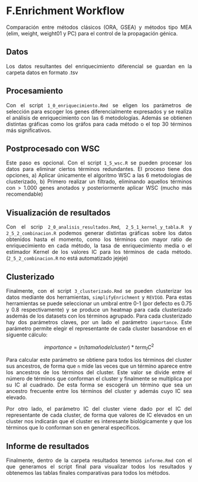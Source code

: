 <div align="justify">
  
# F.Enrichment Workflow


Comparación entre métodos clásicos (ORA, GSEA) y métodos tipo MEA (elim, weight, weight01 y PC) para el control de la propagación génica.


## Datos
Los datos resultantes del enriquecimiento diferencial se guardan en la carpeta datos en formato .tsv

## Procesamiento

Con el script `1_0_enriquecimiento.Rmd` se eligen los parámetros de selección para escoger los genes diferencialmente expresados y se realiza el análisis de enriquecimiento con las 6 metodologías. Además se obtienen distintas gráficas como los gráfos para cada método o el top 30 términos más significativos.


## Postprocesado con WSC

Este paso es opcional. Con el script `1_5_wsc.R` se pueden procesar los datos para eliminar ciertos términos redundantes. El proceso tiene dos opciones, a) Aplicar únicamente el algoritmo WSC a las 6 metodologias de clusterizado, b) Primero realizar un filtrado, eliminando aquellos términos con > 1.000 genes anotados y posteriormente aplicar WSC (mucho más recomendable)

## Visualización de resultados

Con el scrip `2_0_analisis_resultados.Rmd`, `2_5_1_kernel_y_tabla.R` y `2_5_2_combinacion.R` podemos generar distintas gráficas sobre los datos obtenidos hasta el momento, como los términos con mayor ratio de enriquecimiento en cada método, la tasa de enriquecimiento media o el estimador Kernel de los valores IC para los términos de cada método. (`2_5_2_combinacion.R` no está automatizado jejeje)

## Clusterizado

Finalmente, con el script `3_clusterizado.Rmd` se pueden clusterizar los datos mediante dos herramientas, `simplifyEnrichment` y `REVIGO`. Para estas herramientas se puede seleccionar un umbral entre 0-1 (por defecto es 0.75 y 0.8 respectivamente) y se produce un heatmap para cada clusterizado asdemás de los datasets con los términos agrupado. Para cada clusterizado hay dos parámetros claves, por un lado el parámetro `importance`. Este parámetro permite elegir el representante de cada cluster basandose en el siguente cálculo:

$$
importance = (n/tamaño del cluster) * term_IC^2
$$

Para calcular este parámetro se obtiene para todos los términos del cluster sus ancestros, de forma que `n` mide las veces que un término aparece entre los ancestros de los términos del cluster. Este valor se divide entre el número de términos que conforman el cluster y finalmente se multiplica por su IC al cuadrado. De esta forma se escogerá un término que sea un ancestro frecuente entre los términos del cluster y además cuyo IC sea elevado.

Por otro lado, el parámetro IC del cluster viene dado por el IC del representante de cada cluster, de forma que valores de IC elevados en un cluster nos indicarán que el cluster es interesante biológicamente y que los términos que lo conforman son en general específicos.

## Informe de resultados

Finalmente, dentro de la carpeta resultados tenemos `informe.Rmd` con el que generamos el script final para visualizar todos los resultados y obtenemos las tablas finales comparativas para todos los métodos.
